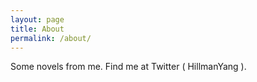 ```yaml
---
layout: page
title: About
permalink: /about/
---
```


Some novels from me. Find me at Twitter ( HillmanYang ).
